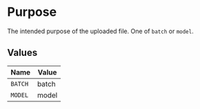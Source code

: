 # Purpose

The intended purpose of the uploaded file. One of `batch` or `model`.


## Values

| Name    | Value   |
| ------- | ------- |
| `BATCH` | batch   |
| `MODEL` | model   |